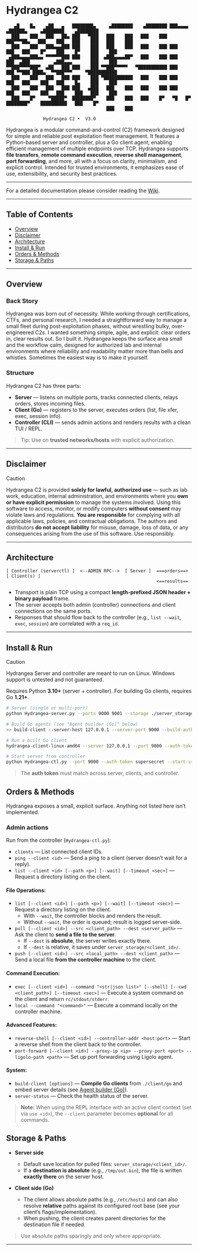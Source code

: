 # Hydrangea C2

```
   ▄█    █▄    ▄██   ▄   ████████▄     ▄████████    ▄████████ ███▄▄▄▄      ▄██████▄     ▄████████    ▄████████
  ███    ███   ███   ██▄ ███   ▀███   ███    ███   ███    ███ ███▀▀▀██▄   ███    ███   ███    ███   ███    ███
  ███    ███   ███▄▄▄███ ███    ███   ███    ███   ███    ███ ███   ███   ███    █▀    ███    █▀    ███    ███
 ▄███▄▄▄▄███▄▄ ▀▀▀▀▀▀███ ███    ███  ▄███▄▄▄▄██▀   ███    ███ ███   ███  ▄███         ▄███▄▄▄       ███    ███
▀▀███▀▀▀▀███▀  ▄██   ███ ███    ███ ▀▀███▀▀▀▀▀   ▀███████████ ███   ███ ▀▀███ ████▄  ▀▀███▀▀▀     ▀███████████
  ███    ███   ███   ███ ███    ███ ▀███████████   ███    ███ ███   ███   ███    ███   ███    █▄    ███    ███
  ███    ███   ███   ███ ███   ▄███   ███    ███   ███    ███ ███   ███   ███    ███   ███    ███   ███    ███
  ███    █▀     ▀█████▀  ████████▀    ███    ███   ███    █▀   ▀█   █▀    ████████▀    ██████████   ███    █▀
                                      ███    ███

              Hydrangea C2 •  V3.0
```

Hydrangea is a modular command-and-control (C2) framework designed for simple and reliable post exploitation fleet management. It features a Python-based server and controller, plus a Go client agent, enabling efficient management of multiple endpoints over TCP. Hydrangea supports **file transfers**, **remote command execution**, **reverse shell management**, **port forwarding**, and more, all with a focus on clarity, minimalism, and explicit control. Intended for trusted environments, it emphasizes ease of use, extensibility, and security best practices.

---

For a detailed documentation please consider reading the [Wiki](https://github.com/tristanqtn/Hydrangea-C2/wiki).

---

## Table of Contents

- [Overview](#overview)
- [Disclaimer](#disclaimer)
- [Architecture](#architecture)
- [Install & Run](#install--run)
- [Orders & Methods](#orders--methods)
- [Storage & Paths](#storage--paths)

---

## Overview

### Back Story

Hydrangea was born out of necessity. While working through certifications, CTFs, and personal research, I needed a straightforward way to manage a small fleet during post-exploitation phases, without wrestling bulky, over-engineered C2s. I wanted something simple, agile, and explicit: clear orders in, clear results out. So I built it. Hydrangea keeps the surface area small and the workflow calm, designed for authorized lab and internal environments where reliability and readability matter more than bells and whistles. Sometimes the easiest way is to make it yourself.

### Structure

Hydrangea C2 has three parts:

- **Server** — listens on multiple ports, tracks connected clients, relays orders, stores incoming files.
- **Client (Go)** — registers to the server, executes orders (list, file xfer, exec, session info).
- **Controller (CLI)** — sends admin actions and renders results with a clean TUI / REPL.

> Tip: Use on **trusted networks/hosts** with explicit authorization.

---

## Disclaimer

> [!CAUTION]
> Hydrangea C2 is provided **solely for lawful, authorized use** — such as lab work, education, internal administration, and environments where you **own or have explicit permission** to manage the systems involved. Using this software to access, monitor, or modify computers **without consent** may violate laws and regulations. **You are responsible** for complying with all applicable laws, policies, and contractual obligations. The authors and distributors **do not accept liability** for misuse, damage, loss of data, or any consequences arising from the use of this software. Use responsibly.

---

## Architecture

```
[ Controller (serverctl) ]  <--ADMIN RPC-->  [ Server ]  ===orders==>   [ Client(s) ]
                                                         <==results==
```

- Transport is plain TCP using a compact **length-prefixed JSON header + binary payload** frame.
- The server accepts both admin (controller) connections and client connections on the same ports.
- Responses that should flow back to the controller (e.g., `list --wait`, `exec`, `session`) are correlated with a `req_id`.

---

## Install & Run

> [!CAUTION]
> Hydrangea Server and controller are meant to run on Linux. Windows support is untested and not guaranteed.

Requires Python **3.10+** (server + controller).
For building Go clients, requires Go **1.21+**.

```bash
# Server (single or multi-port)
python Hydrangea-server.py --ports 9000 9001 --storage ./server_storage --auth-token supersecret

# Build Go agents (see "Agent builder (Go)" below)
>> build-client --server-host 127.0.0.1 --server-port 9000 --build-auth-token supersecret

# Run a built Go client
hydrangea-client-linux-amd64 --server 127.0.0.1 --port 9000 --auth-token supersecret --client-id laptop1

# Start server from controller
python Hydrangea-ctl.py --port 9000 --auth-token supersecret --start-srv
```

> The **auth token** must match across server, clients, and controller.

## Orders & Methods

Hydrangea exposes a small, explicit surface. Anything not listed here isn’t implemented.

### Admin actions

Run from the controller (`Hydrangea-ctl.py`):

- `clients` — List connected client IDs.
- `ping --client <id>` — Send a ping to a client (server doesn’t wait for a reply).
- `list --client <id> [--path <p>] [--wait] [--timeout <sec>]` — Request a directory listing on the client.

#### File Operations:

- `list [--client <id>] [--path <p>] [--wait] [--timeout <sec>]` — Request a directory listing on the client.
  - With `--wait`, the controller blocks and renders the result.
  - Without `--wait`, the order is queued; result is logged server-side.
- `pull [--client <id>] --src <client_path> --dest <server_path>` — Ask the client to **send a file to the server**.
  - If `--dest` is **absolute**, the server writes exactly there.
  - If `--dest` is relative, it saves under `server_storage/<client_id>/`.
- `push [--client <id>] --src <local_path> --dest <client_path>` — Send a local file **from the controller machine** to the client.

#### Command Execution:

- `exec [--client <id>] --command "<str|json list>" [--shell] [--cwd <client_path>] [--timeout <sec>]` — Execute a system command on the client and return `rc/stdout/stderr`.
- `local --command "<command>"` — Execute a command locally on the controller machine.

#### Advanced Features:

- `reverse-shell [--client <id>] --controller-addr <host:port>` — Start a reverse shell from the client back to the controller.
- `port-forward [--client <id>] --proxy-ip <ip> --proxy-port <port> --ligolo-path <path>` — Set up port forwarding using Ligolo agent.

#### System:

- `build-client [options]` — **Compile Go clients** from `./client/go` and embed server details (see [Agent builder (Go)](#agent-builder-go)).
- `server-status` — Check the health status of the server.

> **Note:** When using the REPL interface with an active client context (set via `use <id>`), the `--client` parameter becomes **optional** for all commands.

## Storage & Paths

- **Server side**

  - Default save location for pulled files: `server_storage/<client_id>/`.
  - If a **destination is absolute** (e.g., `/tmp/out.bin`), the file is written **exactly there** on the server host.

- **Client side (Go)**

  - The client allows absolute paths (e.g., `/etc/hosts`) and can also resolve **relative** paths against its configured root base (see your client’s flags/implementation).
  - When pushing, the client creates parent directories for the destination file if needed.

> Use absolute paths sparingly and only where appropriate.

---
